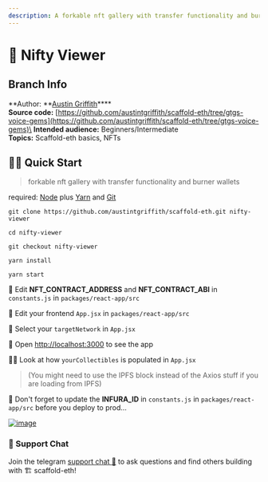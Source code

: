 ```yaml
---
description: A forkable nft gallery with transfer functionality and burner wallets.
---
```


# 🎫 Nifty Viewer

## Branch Info

**Author: **[Austin Griffith](https://github.com/austintgriffith)****\
**Source code:** [https://github.com/austintgriffith/scaffold-eth/tree/gtgs-voice-gems](https://github.com/austintgriffith/scaffold-eth/tree/gtgs-voice-gems)\
**Intended audience:** Beginners/Intermediate\
**Topics:** Scaffold-eth basics, NFTs

## 🏃‍♀️ Quick Start

> forkable nft gallery with transfer functionality and burner wallets

required: [Node](https://nodejs.org/dist/latest-v12.x/) plus [Yarn](https://classic.yarnpkg.com/en/docs/install/) and [Git](https://git-scm.com/downloads)

```
git clone https://github.com/austintgriffith/scaffold-eth.git nifty-viewer

cd nifty-viewer

git checkout nifty-viewer
```

```
yarn install
```

```
yarn start
```

📝 Edit **NFT\_CONTRACT\_ADDRESS** and **NFT\_CONTRACT\_ABI** in `constants.js` in `packages/react-app/src`

📝 Edit your frontend `App.jsx` in `packages/react-app/src`

📡 Select your `targetNetwork` in `App.jsx`

📱 Open [http://localhost:3000](http://localhost:3000) to see the app

🕵️‍♀️ Look at how `yourCollectibles` is populated in `App.jsx`

> (You might need to use the IPFS block instead of the Axios stuff if you are loading from IPFS)

📝 Don't forget to update the **INFURA\_ID** in `constants.js` in `packages/react-app/src` before you deploy to prod...

[![image](https://user-images.githubusercontent.com/2653167/115158550-f21e5e80-a04b-11eb-8f28-8b91413dc802.png)](https://user-images.githubusercontent.com/2653167/115158550-f21e5e80-a04b-11eb-8f28-8b91413dc802.png)

### 💬 Support Chat

Join the telegram [support chat 💬](https://t.me/joinchat/KByvmRe5wkR-8F\_zz6AjpA) to ask questions and find others building with 🏗 scaffold-eth!

